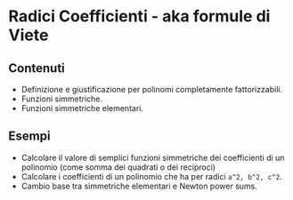 # Radici Coefficienti - aka formule di Viete

## Contenuti

- Definizione e giustificazione per polinomi completamente fattorizzabili.
- Funzioni simmetriche.
- Funzioni simmetriche elementari.

## Esempi

- Calcolare il valore di semplici funzioni simmetriche dei coefficienti di un polinomio (come somma dei quadrati o dei reciproci)
- Calcolare i coefficienti di un polinomio che ha per radici `a^2, b^2, c^2`.
- Cambio base tra simmetriche elementari e Newton power sums.

